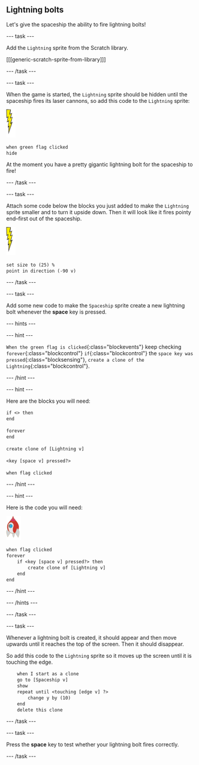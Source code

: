 ## Lightning bolts

Let's give the spaceship the ability to fire lightning bolts!

--- task ---

Add the `Lightning` sprite from the Scratch library.  

[[[generic-scratch-sprite-from-library]]]

--- /task ---

--- task ---

When the game is started, the `Lightning` sprite should be hidden until the spaceship fires its laser cannons, so add this code to the `Lightning` sprite:

![lightning sprite](images/lightning-sprite.png)

```blocks
when green flag clicked
hide
```

At the moment you have a pretty gigantic lightning bolt for the spaceship to fire!

--- /task ---

--- task ---

Attach some code below the blocks you just added to make the `Lightning` sprite smaller and to turn it upside down. Then it will look like it fires pointy end–first out of the spaceship.

![lightning sprite](images/lightning-sprite.png)

```blocks
set size to (25) %
point in direction (-90 v)
```

--- /task ---

--- task ---

Add some new code to make the `Spaceship` sprite create a new lightning bolt whenever the **space** key is pressed.

--- hints ---

--- hint ---

`When the green flag is clicked`{:class="blockevents"} keep checking `forever`{:class="blockcontrol"} `if`{:class="blockcontrol"} the `space key was pressed`{:class="blocksensing"}, `create a clone of the Lightning`{:class="blockcontrol"}.	

--- /hint ---

--- hint ---

Here are the blocks you will need:

```blocks
if <> then
end

forever
end

create clone of [Lightning v]

<key [space v] pressed?>

when flag clicked
```

--- /hint ---

--- hint ---

Here is the code you will need:

![rocket sprite](images/rocket-sprite.png)

```blocks
when flag clicked
forever
	if <key [space v] pressed?> then
		create clone of [Lightning v]
	end
end
```

--- /hint ---

--- /hints ---

--- /task ---

--- task ---

Whenever a lightning bolt is created, it should appear and then move upwards until it reaches the top of the screen. Then it should disappear.

So add this code to the `Lightning` sprite so it moves up the screen until it is touching the edge.

```blocks
	when I start as a clone
	go to [Spaceship v]
    show
	repeat until <touching [edge v] ?>
		change y by (10)
	end
	delete this clone
```

--- /task ---

--- task ---

Press the **space** key to test whether your lightning bolt fires correctly.

--- /task ---

